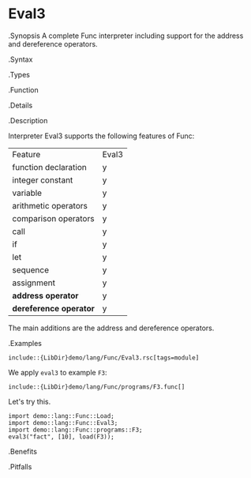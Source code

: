 # Eval3

.Synopsis
A complete Func interpreter including support for the address and dereference operators.

.Syntax

.Types

.Function

.Details

.Description

Interpreter Eval3 supports the following features of Func: 


|                      |       |
| --- | --- |
| Feature              | Eval3 |
| function declaration | y |
| integer constant     | y |
| variable             | y |
| arithmetic operators | y |
| comparison operators | y |
| call                 | y |
| if                   | y |
| let                  | y |
| sequence             | y |
| assignment           | y |
| __address operator__ | y |
| __dereference operator__ | y |




The main additions are the address and dereference operators.

.Examples
```rascal
include::{LibDir}demo/lang/Func/Eval3.rsc[tags=module]
```

                

We apply `eval3` to example `F3`:
```rascal
include::{LibDir}demo/lang/Func/programs/F3.func[]
```

                
Let's try this.
```rascal-shell
import demo::lang::Func::Load;
import demo::lang::Func::Eval3;
import demo::lang::Func::programs::F3;
eval3("fact", [10], load(F3));
```



.Benefits

.Pitfalls

